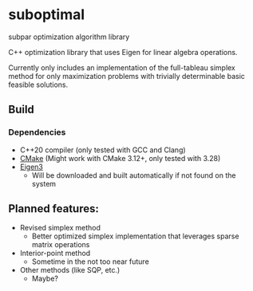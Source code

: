 # suboptimal
subpar optimization algorithm library

C++ optimization library that uses Eigen for linear algebra operations.

Currently only includes an implementation of the full-tableau simplex method for only maximization problems with
trivially determinable basic feasible solutions.

## Build
### Dependencies
 - C++20 compiler (only tested with GCC and Clang)
 - [CMake](https://cmake.org/download/) (Might work with CMake 3.12+, only tested with 3.28)
 - [Eigen3](https://gitlab.com/libeigen/eigen)
   - Will be downloaded and built automatically if not found on the system

## Planned features:
 - Revised simplex method
   - Better optimized simplex implementation that leverages sparse matrix operations
 - Interior-point method
    - Sometime in the not too near future
 - Other methods (like SQP, etc.)
    - Maybe?
